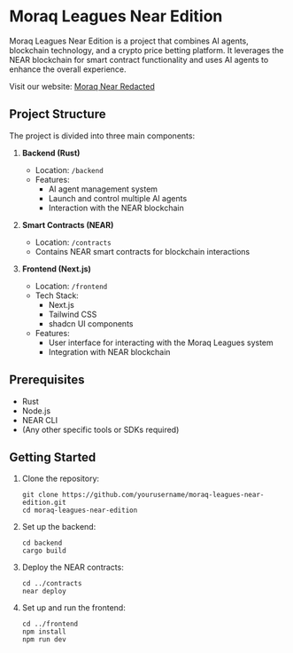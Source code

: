 # Moraq Leagues Near Edition

Moraq Leagues Near Edition is a project that combines AI agents, blockchain technology, and a crypto price betting platform. It leverages the NEAR blockchain for smart contract functionality and uses AI agents to enhance the overall experience.

Visit our website: [Moraq Near Redacted](https://moraqnearredacted.vercel.app/)

## Project Structure

The project is divided into three main components:

1. **Backend (Rust)**
   - Location: `/backend`
   - Features:
     - AI agent management system
     - Launch and control multiple AI agents
     - Interaction with the NEAR blockchain

2. **Smart Contracts (NEAR)**
   - Location: `/contracts`
   - Contains NEAR smart contracts for blockchain interactions

3. **Frontend (Next.js)**
   - Location: `/frontend`
   - Tech Stack:
     - Next.js
     - Tailwind CSS
     - shadcn UI components
   - Features:
     - User interface for interacting with the Moraq Leagues system
     - Integration with NEAR blockchain

## Prerequisites

- Rust
- Node.js
- NEAR CLI
- (Any other specific tools or SDKs required)

## Getting Started

1. Clone the repository:
   ```
   git clone https://github.com/yourusername/moraq-leagues-near-edition.git
   cd moraq-leagues-near-edition
   ```

2. Set up the backend:
   ```
   cd backend
   cargo build
   ```

3. Deploy the NEAR contracts:
   ```
   cd ../contracts
   near deploy
   ```

4. Set up and run the frontend:
   ```
   cd ../frontend
   npm install
   npm run dev
   ```